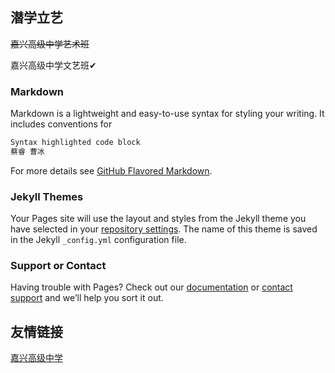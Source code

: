 ## 潜学立艺

~~嘉兴高级中学艺术班~~

嘉兴高级中学文艺班✔

### Markdown

Markdown is a lightweight and easy-to-use syntax for styling your writing. It includes conventions for

```markdown
Syntax highlighted code block
蔡睿 曹冰
```

For more details see [GitHub Flavored Markdown](https://guides.github.com/features/mastering-markdown/).

### Jekyll Themes

Your Pages site will use the layout and styles from the Jekyll theme you have selected in your [repository settings](https://github.com/ezoah/qxly/settings/pages). The name of this theme is saved in the Jekyll `_config.yml` configuration file.

### Support or Contact

Having trouble with Pages? Check out our [documentation](https://docs.github.com/categories/github-pages-basics/) or [contact support](https://support.github.com/contact) and we’ll help you sort it out.

## 友情链接
[嘉兴高级中学](http://www.jxgjzx.net.cn/#)
